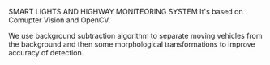 SMART LIGHTS AND HIGHWAY MONITEORING SYSTEM
 It's based on Comupter Vision and OpenCV.

We use background subtraction algorithm  to separate moving vehicles from the background and then some morphological transformations to improve accuracy of detection.


